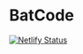 # BatCode
[![Netlify Status](https://api.netlify.com/api/v1/badges/78c982fb-b00d-4adb-954f-be88c4b18a09/deploy-status)](https://app.netlify.com/sites/batcode/deploys)
